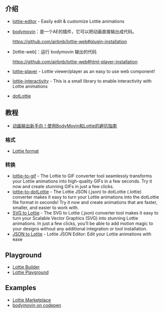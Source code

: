 ## 介绍

- [lottie-editor](https://lottiefiles.com/lottie-editor) - Easily edit & customize Lottie animations
- [bodymovin](https://lottiefiles.com/plugins/after-effects)：是一个AE的插件，它可以把动画直接输出成代码。

    https://github.com/airbnb/lottie-web#plugin-installation

- [lottie-web]：运行 bodymovin 输出的代码

    https://github.com/airbnb/lottie-web#html-player-installation

- [lottie-player](https://github.com/LottieFiles/lottie-player) - Lottie viewer/player as an easy to use web component!
- [lottie-interactivity](https://github.com/LottieFiles/lottie-interactivity) - This is a small library to enable interactivity with Lottie animations
- [dotLottie](https://dotlottie.io/)

## 教程

- [动画输出新手向！使用BodyMovin和Lottie的避坑指南](https://www.zcool.com.cn/article/ZOTk2MDgw.html)

### 格式

- [Lottie format](https://lottiefiles.github.io/lottie-docs/)

### 转换

- [lottie-to-gif](https://lottiefiles.com/lottie-to-gif) - The Lottie to GIF converter tool seamlessly transforms your Lottie animations into high-quality GIFs in a few seconds. Try it now and create stunning GIFs in just a few clicks.
- [lottie-to-dotLottie](https://lottiefiles.com/tools/lottie-to-dotlottie) - The Lottie JSON (.json) to dotLottie (.lottie) converter makes it easy to turn your Lottie animations into the dotLottie file format in seconds! Try it now and create animations that are faster, smaller, and easier to work with.
- [SVG to Lottie](https://lottiefiles.com/svg-to-lottie) - The SVG to Lottie (.json) converter tool makes it easy to turn your Scalable Vector Graphics (SVG) into stunning Lottie animations. In just a few clicks, you’ll be able to add motion magic to your designs without any additional integration or tool installation.
- [JSON to Lottie](https://lottiefiles.com/tools/json-editor) - Lottie JSON Editor: Edit your Lottie animations with ease

## Playground

- [Lottie Builder](https://lottiefiles.github.io/lottie-docs/playground/builder/)
- [Lottie Playground](https://lottiefiles.github.io/lottie-docs/playground/json_editor/)

## Examples

- [Lottie Marketplace](https://lottiefiles.com/marketplace)
- [bodymovin on codepen](https://codepen.io/collection/nVYWZR/)


